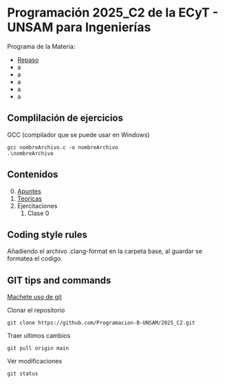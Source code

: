 # Programación 2025_C2 de la ECyT - UNSAM para Ingenierías
Programa de la Materia:  
* [Repaso](./Clase0/)
* a
* a
* a
* a
* a

## Complilación de ejercicios

GCC (compilador que se puede usar en Windows)
```
gcc nombreArchivo.c -o nombreArchivo
.\nombreArchivo
```
## Contenidos
0. [Apuntes](./Apuntes/README.md)
1. [Teoricas](./Teoricas)
2. Ejercitaciones
    1. Clase 0

## Coding style rules

Añadiendo el archivo .clang-format en la carpeta base, al guardar se formatea el codigo. 

## GIT tips and commands

[Machete uso de git](
    https://training.github.com/downloads/es_ES/github-git-cheat-sheet.pdf
)


Clonar el repositorio 
```
git clone https://github.com/Programacion-B-UNSAM/2025_C2.git
```

Traer ultimos cambios 
```
git pull origin main
```

Ver modificaciones  
```
git status
```
